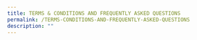 ```yaml
---
title: TERMS & CONDITIONS AND FREQUENTLY ASKED QUESTIONS
permalink: /TERMS-CONDITIONS-AND-FREQUENTLY-ASKED-QUESTIONS
description: ""
---
```

